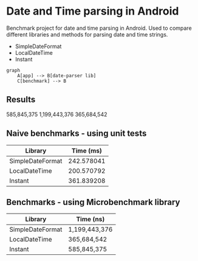 # Date and Time parsing in Android

Benchmark project for date and time parsing in Android.
Used to compare different libraries and methods for parsing date and time strings.

- SimpleDateFormat
- LocalDateTime
- Instant

```mermaid
graph 
    A[app] --> B[date-parser lib]
    C[benchmark] --> B
```

## Results

585,845,375
1,199,443,376
365,684,542

## Naive benchmarks - using unit tests

| Library          | Time (ms)  |
|------------------|------------|
| SimpleDateFormat | 242.578041 |
| LocalDateTime    | 200.570792 |
| Instant          | 361.839208 |

## Benchmarks - using Microbenchmark library

| Library          | Time (ns)     |
|------------------|---------------|
| SimpleDateFormat | 1,199,443,376 |
| LocalDateTime    | 365,684,542   |
| Instant          | 585,845,375   |

